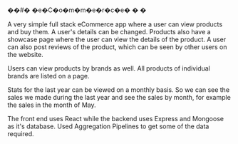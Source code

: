 ��#� �e�C�o�m�m�e�r�c�e�
�
�

A very simple full stack eCommerce app where a user can view products and buy them. A user's details can be changed. Products also have a showcase page where the user can view the details of the product. A user can also post reviews of the product, which can be seen by other users on the website. 

Users can view products by brands as well. All products of individual brands are listed on a page.

Stats for the last year can be viewed on a monthly basis. So we can see the sales we made during the last year and see the sales by month, for example the sales in the month of May.

The front end uses React while the backend uses Express and Mongoose as it's database.
Used Aggregation Pipelines to get some of the data required.
